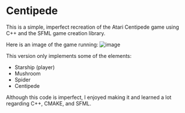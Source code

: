 # Centipede
This is a simple, imperfect recreation of the Atari Centipede game using C++ and the SFML game creation library.

Here is an image of the game running:
![image](https://github.com/user-attachments/assets/58ff826f-fff1-4814-91e1-2a0d1873633d)


This version only implements some of the elements:
 - Starship (player)
 - Mushroom
 - Spider
 - Centipede

Although this code is imperfect, I enjoyed making it and learned a lot regarding C++, CMAKE, and SFML.
